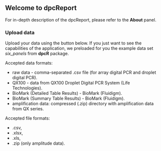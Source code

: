 ## Welcome to dpcReport

For in-depth description of the dpcReport, please refer to the **About** panel.

### Upload data

Upload your data using the button below. If you just want to see the capabilities of the application, we preloaded for you the example data set *six_panels* from **dpcR** package.

Accepted data formats:
* raw data - comma-separated .csv file (for array digital PCR and droplet digital PCR).
* QX100 - data from QX100 Droplet Digital PCR System (Life Technologies).
* BioMark (Detailed Table Results) - BioMark (Fluidigm).
* BioMark (Summary Table Results) - BioMark (Fluidigm).
* amplification data: compressed (.zip) directory with amplification data from QX series.

Accepted file formats:  
* .csv,  
* .xlsx,  
* .xls,
* .zip (only amplitude data).
